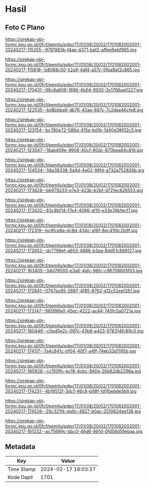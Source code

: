 # Hasil

## Foto C Plano

https://sirekap-obj-formc.kpu.go.id/0fcf/pemilu/pdpr/17/01/08/20/02/1701082002001-20240217-115355--9781983b-f4ae-4371-baf2-affee9ebf965.jpg

https://sirekap-obj-formc.kpu.go.id/0fcf/pemilu/pdpr/17/01/08/20/02/1701082002001-20240217-115818--b8088c50-52a9-4df4-a57c-5fba9a12c865.jpg

https://sirekap-obj-formc.kpu.go.id/0fcf/pemilu/pdpr/17/01/08/20/02/1701082002001-20240217-170431--96c8a809-1696-4b04-8930-3c1766ae0227.jpg

https://sirekap-obj-formc.kpu.go.id/0fcf/pemilu/pdpr/17/01/08/20/02/1701082002001-20240217-122535--4d8bbba9-db76-40ae-867c-7c2dee46cfe8.jpg

https://sirekap-obj-formc.kpu.go.id/0fcf/pemilu/pdpr/17/01/08/20/02/1701082002001-20240217-123154--bc780e72-086d-415e-bd1b-1d40d38f02c5.jpg

https://sirekap-obj-formc.kpu.go.id/0fcf/pemilu/pdpr/17/01/08/20/02/1701082002001-20240217-123547--18ab409e-9908-40cf-80dc-870bea84c819.jpg

https://sirekap-obj-formc.kpu.go.id/0fcf/pemilu/pdpr/17/01/08/20/02/1701082002001-20240217-124534--56a38338-5a4d-4a02-98fd-a732a752826b.jpg

https://sirekap-obj-formc.kpu.go.id/0fcf/pemilu/pdpr/17/01/08/20/02/1701082002001-20240217-173828--bb979233-e7e3-423b-b2b1-d721ec626553.jpg

https://sirekap-obj-formc.kpu.go.id/0fcf/pemilu/pdpr/17/01/08/20/02/1701082002001-20240217-173432--83c8bf14-f7e4-4086-af15-e33e39bfecf1.jpg

https://sirekap-obj-formc.kpu.go.id/0fcf/pemilu/pdpr/17/01/08/20/02/1701082002001-20240217-172319--bc9fce8a-dc8d-434c-a16f-8ec41f4c2b9f.jpg

https://sirekap-obj-formc.kpu.go.id/0fcf/pemilu/pdpr/17/01/08/20/02/1701082002001-20240217-172652--dc7798ef-a653-4888-b3aa-8dd51c889127.jpg

https://sirekap-obj-formc.kpu.go.id/0fcf/pemilu/pdpr/17/01/08/20/02/1701082002001-20240217-163405--04d78593-e3a6-4afc-96fc-c96708605f03.jpg

https://sirekap-obj-formc.kpu.go.id/0fcf/pemilu/pdpr/17/01/08/20/02/1701082002001-20240217-172841--0747bc65-2887-4f85-8762-a12c52eef261.jpg

https://sirekap-obj-formc.kpu.go.id/0fcf/pemilu/pdpr/17/01/08/20/02/1701082002001-20240217-173147--965f96e0-45ec-4222-ac44-745fc5a0721a.jpg

https://sirekap-obj-formc.kpu.go.id/0fcf/pemilu/pdpr/17/01/08/20/02/1701082002001-20240217-160446--c0ed0e2c-097c-43b8-a423-978314fc89c0.jpg

https://sirekap-obj-formc.kpu.go.id/0fcf/pemilu/pdpr/17/01/08/20/02/1701082002001-20240217-174117--7a4c841c-bf04-40f7-a4ff-74eb33d1195b.jpg

https://sirekap-obj-formc.kpu.go.id/0fcf/pemilu/pdpr/17/01/08/20/02/1701082002001-20240217-160926--cc150ffc-ec18-4cbc-840e-2bb82db2296a.jpg

https://sirekap-obj-formc.kpu.go.id/0fcf/pemilu/pdpr/17/01/08/20/02/1701082002001-20240217-174231--4b19512f-3dc1-46c8-b98f-fd1fbebde5b9.jpg

https://sirekap-obj-formc.kpu.go.id/0fcf/pemilu/pdpr/17/01/08/20/02/1701082002001-20240217-174526--29c321f4-da9c-4927-b0ac-2510624ee138.jpg

https://sirekap-obj-formc.kpu.go.id/0fcf/pemilu/pdpr/17/01/08/20/02/1701082002001-20240217-161232--ac75689c-bbc0-46d6-991d-0fd56d59ebaa.jpg


## Metadata

| Key        | Value               |
| ---------- | ------------------- |
| Time Stamp | 2024-02-17 18:03:37 |
| Kode Dapil | 1701                |



